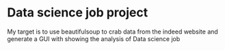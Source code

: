 # Data science job project
My target is to use beautifulsoup to crab data from the indeed website and generate a GUI with showing the analysis of Data science job
